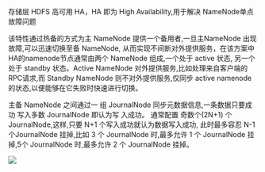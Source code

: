 ﻿存储层 HDFS 高可用 HA，HA 即为 High Availability,用于解决 NameNode单点故障问题

该特性通过热备的方式为主 NameNode 提供一个备用者,一旦主NameNode 出现故障,可以迅速切换至备 NameNode, 从而实现不间断对外提供服务，在该方案中HA的namenode节点通常由两个 NameNode 组成,一个处于 active 状态, 另一个处于 standby 状态。Active NameNode 对外提供服务,比如处理来自客户端的 RPC请求,而 Standby NameNode 则不对外提供服务,仅同步 active namenode 的状态,以便能够在它失败时快速进行切换。


主备 NameNode 之间通过一 组 JournalNode 同步元数据信息,一条数据只要成功 写入多数 JournalNode 即认为写 入成功。 通常配置 奇数个(2N+1) 个JournalNode,这样,只要 N+1 个写入成功就认为数据写入成功, 此时最多容忍 N-1 个JournalNode 挂掉,比如 3 个 JournalNode 时,最多允许 1 个 JournalNode 挂掉,5个 JournalNode 时,最多允许 2 个 JournalNode 挂掉。

![](http://imgcache.tce.fsphere.cn/static/mc.qcloudimg.com/static/img/2d6e738edcabe791089188918c254ab9/HDFS_HA.png)